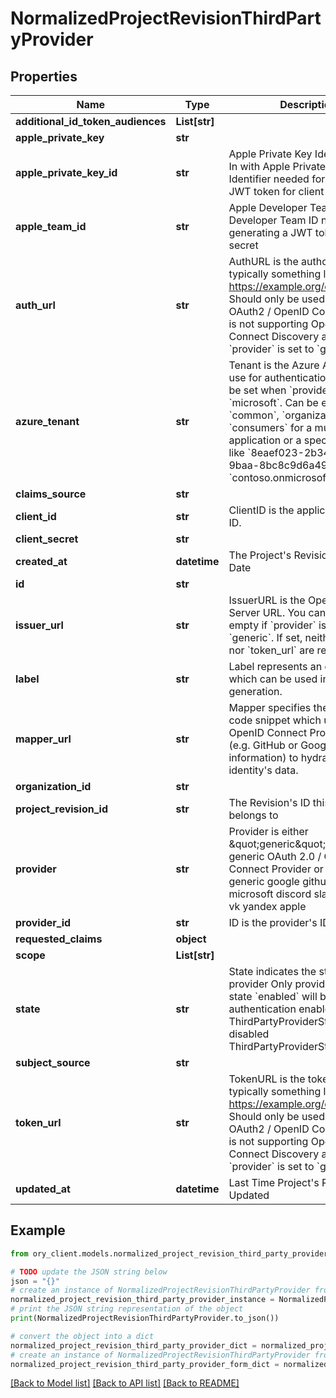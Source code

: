 # NormalizedProjectRevisionThirdPartyProvider


## Properties

Name | Type | Description | Notes
------------ | ------------- | ------------- | -------------
**additional_id_token_audiences** | **List[str]** |  | [optional] 
**apple_private_key** | **str** |  | [optional] 
**apple_private_key_id** | **str** | Apple Private Key Identifier  Sign In with Apple Private Key Identifier needed for generating a JWT token for client secret | [optional] 
**apple_team_id** | **str** | Apple Developer Team ID  Apple Developer Team ID needed for generating a JWT token for client secret | [optional] 
**auth_url** | **str** | AuthURL is the authorize url, typically something like: https://example.org/oauth2/auth Should only be used when the OAuth2 / OpenID Connect server is not supporting OpenID Connect Discovery and when &#x60;provider&#x60; is set to &#x60;generic&#x60;. | [optional] 
**azure_tenant** | **str** | Tenant is the Azure AD Tenant to use for authentication, and must be set when &#x60;provider&#x60; is set to &#x60;microsoft&#x60;.  Can be either &#x60;common&#x60;, &#x60;organizations&#x60;, &#x60;consumers&#x60; for a multitenant application or a specific tenant like &#x60;8eaef023-2b34-4da1-9baa-8bc8c9d6a490&#x60; or &#x60;contoso.onmicrosoft.com&#x60;. | [optional] 
**claims_source** | **str** |  | [optional] 
**client_id** | **str** | ClientID is the application&#39;s Client ID. | [optional] 
**client_secret** | **str** |  | [optional] 
**created_at** | **datetime** | The Project&#39;s Revision Creation Date | [optional] [readonly] 
**id** | **str** |  | [optional] 
**issuer_url** | **str** | IssuerURL is the OpenID Connect Server URL. You can leave this empty if &#x60;provider&#x60; is not set to &#x60;generic&#x60;. If set, neither &#x60;auth_url&#x60; nor &#x60;token_url&#x60; are required. | [optional] 
**label** | **str** | Label represents an optional label which can be used in the UI generation. | [optional] 
**mapper_url** | **str** | Mapper specifies the JSONNet code snippet which uses the OpenID Connect Provider&#39;s data (e.g. GitHub or Google profile information) to hydrate the identity&#39;s data. | [optional] 
**organization_id** | **str** |  | [optional] 
**project_revision_id** | **str** | The Revision&#39;s ID this schema belongs to | [optional] 
**provider** | **str** | Provider is either \&quot;generic\&quot; for a generic OAuth 2.0 / OpenID Connect Provider or one of: generic google github gitlab microsoft discord slack facebook vk yandex apple | [optional] 
**provider_id** | **str** | ID is the provider&#39;s ID | [optional] 
**requested_claims** | **object** |  | [optional] 
**scope** | **List[str]** |  | [optional] 
**state** | **str** | State indicates the state of the provider  Only providers with state &#x60;enabled&#x60; will be used for authentication enabled ThirdPartyProviderStateEnabled disabled ThirdPartyProviderStateDisabled | [optional] 
**subject_source** | **str** |  | [optional] 
**token_url** | **str** | TokenURL is the token url, typically something like: https://example.org/oauth2/token  Should only be used when the OAuth2 / OpenID Connect server is not supporting OpenID Connect Discovery and when &#x60;provider&#x60; is set to &#x60;generic&#x60;. | [optional] 
**updated_at** | **datetime** | Last Time Project&#39;s Revision was Updated | [optional] [readonly] 

## Example

```python
from ory_client.models.normalized_project_revision_third_party_provider import NormalizedProjectRevisionThirdPartyProvider

# TODO update the JSON string below
json = "{}"
# create an instance of NormalizedProjectRevisionThirdPartyProvider from a JSON string
normalized_project_revision_third_party_provider_instance = NormalizedProjectRevisionThirdPartyProvider.from_json(json)
# print the JSON string representation of the object
print(NormalizedProjectRevisionThirdPartyProvider.to_json())

# convert the object into a dict
normalized_project_revision_third_party_provider_dict = normalized_project_revision_third_party_provider_instance.to_dict()
# create an instance of NormalizedProjectRevisionThirdPartyProvider from a dict
normalized_project_revision_third_party_provider_form_dict = normalized_project_revision_third_party_provider.from_dict(normalized_project_revision_third_party_provider_dict)
```
[[Back to Model list]](../README.md#documentation-for-models) [[Back to API list]](../README.md#documentation-for-api-endpoints) [[Back to README]](../README.md)


